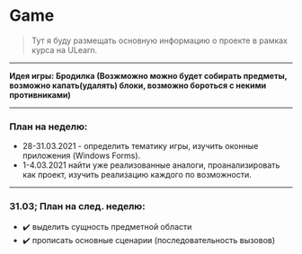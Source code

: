 # Game

> Тут я буду размещать основную информацию о проекте в рамках курса на ULearn.

---

**Идея игры: Бродилка (Возжможно можно будет собирать предметы, возможно капать(удалять) блоки, возможно бороться с некими противниками)**

---

### План на неделю:
* 28-31.03.2021 - определить тематику игры, изучить оконные приложения (Windows Forms).
* 1-4.03.2021 найти уже реализованные аналоги, проанализировать как проект, изучить реализацию каждого по возможности.

---

### 31.03; План на след. неделю:
* :heavy_check_mark: выделить сущность предметной области
* :heavy_check_mark: прописать основные сценарии (последовательность вызовов)
